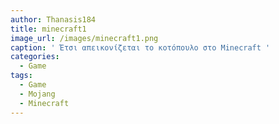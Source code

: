 ```yaml
---
author: Thanasis184
title: minecraft1
image_url: /images/minecraft1.png
caption: ' Έτσι απεικονίζεται το κοτόπουλο στο Minecraft '
categories:
  - Game
tags:
  - Game
  - Mojang
  - Minecraft
---
```

